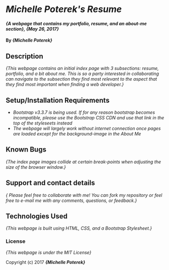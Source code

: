 # _Michelle Poterek's Resume_

#### _{A webpage that contains my portfolio, resume, and an about-me section}, {May 26, 2017}_

#### By _**{Michelle Poterek}**_

## Description

_{This webpage contains an initial index page with 3 subsections: resume, portfolio, and a bit about me. This is so a party interested in collaborating can navigate to the subsection they find most relevant to the aspect that they find most important when finding a web developer.}_

## Setup/Installation Requirements

* _Bootstrap v3.3.7 is being used. If for any reason bootstrap becomes incompatible, please use the Bootstrap CSS CDN and use that link in the top of the styleseets instead_
* _The webpage will largely work without internet connection once pages are loaded except for the background-image in the About Me_


## Known Bugs

_{The index page images collide at certain break-points when adjusting the size of the browser window.}_

## Support and contact details

_{ Please feel free to collaborate with me! You can fork my repository or feel free to e-mail me with any comments, questions, or feedback.}_

## Technologies Used

_{This webpage is built using HTML, CSS, and a Bootstrap Stylesheet.}_

### License

*{This webpage is under the MIT License}*

Copyright (c) 2017 **_{Michelle Poterek}_**
